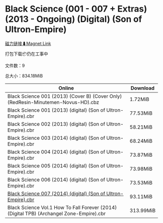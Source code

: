 # Black Science (001 - 007 + Extras) (2013 - Ongoing) (Digital) (Son of Ultron-Empire)

[磁力链接⬇Magnet Link](magnet:?xt=urn:btih:09966e7da4104d450d3ff3e2478f640dd454bffa&dn=Black%20Science%20%28001%20-%20007%20%2B%20Extras%29%20%282013%20-%20Ongoing%29%20%28Digital%29%20%28Son%20of%20Ultron-Empire%29)

打包下载📦仍在工事中

文件数：9

总大小：834.18MiB

Online | Download
--- | ---
Black Science 001 (2013) (Cover B) (Cover Only) (RedResin-Minutemen-Novus-HD).cbz | 1.72MiB
Black Science 001 (2013) (digital) (Son of Ultron-Empire).cbr | 77.53MiB
Black Science 002 (2013) (digital) (Son of Ultron-Empire).cbr | 58.21MiB
Black Science 003 (2014) (digital) (Son of Ultron-Empire).cbr | 68.24MiB
Black Science 004 (2014) (digital) (Son of Ultron-Empire).cbr | 73.87MiB
Black Science 005 (2014) (digital) (Son of Ultron-Empire).cbr | 73.98MiB
Black Science 006 (2014) (digital) (Son of Ultron-Empire).cbr | 73.53MiB
[Black Science 007 (2014) (digital) (Son of Ultron-Empire).cbr](https://github.com/alicewish/markdown/blob/master/comic/Black-Science-007-2014-digital-Son-of-Ultron-Empire-cbr.md) | 93.11MiB
Black Science Vol.1 How To Fall Forever (2014) (Digital TPB) (Archangel Zone-Empire).cbr | 313.99MiB